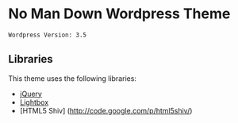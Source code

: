# No Man Down Wordpress Theme #

`Wordpress Version: 3.5` 

## Libraries ##

This theme uses the following libraries:

* [jQuery](http://jquery.com)
* [Lightbox](http://lokeshdhakar.com/projects/lightbox2)
* [HTML5 Shiv] (http://code.google.com/p/html5shiv/)